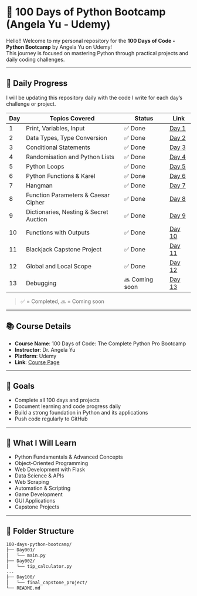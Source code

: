 # 🚀 100 Days of Python Bootcamp (Angela Yu - Udemy)

Hello!!
Welcome to my personal repository for the **100 Days of Code - Python Bootcamp** by Angela Yu on Udemy!  
This journey is focused on mastering Python through practical projects and daily coding challenges.

---

## 📅 Daily Progress

I will be updating this repository daily with the code I write for each day’s challenge or project.

| Day | Topics Covered | Status | Link |
|-----|----------------|--------|------|
| 1   | Print, Variables, Input | ✅ Done | [Day 1](./Day_1.py) |
| 2   | Data Types, Type Conversion | ✅ Done | [Day 2](./Day_2.py) |
| 3   | Conditional Statements | ✅ Done | [Day 3](./Day_3.py) |
| 4   | Randomisation and Python Lists | ✅ Done | [Day 4](./Day_4.py) |
| 5   | Python Loops | ✅ Done | [Day 5](./Day_5.py) |
| 6   | Python Functions & Karel | ✅ Done | [Day 6](./Day_6.py) |
| 7   | Hangman | ✅ Done | [Day 7](./Day_7.py) |
| 8   | Function Parameters & Caesar Cipher | ✅ Done | [Day 8](./Day_8.py) |
| 9   | Dictionaries, Nesting & Secret Auction | ✅ Done | [Day 9](./Day_9.py) |
| 10  | Functions with Outputs | ✅ Done | [Day 10](./Day_10.py) |
| 11  | Blackjack Capstone Project | ✅ Done | [Day 11](./Day_11.py) |
| 12  | Global and Local Scope | ✅ Done | [Day 12](./Day_12.py) |
| 13  | Debugging | 🔜 Coming soon | [Day 13](./Day_13.py) |


> ✅ = Completed, 🔜 = Coming soon

---

## 📚 Course Details

- **Course Name**: 100 Days of Code: The Complete Python Pro Bootcamp
- **Instructor**: Dr. Angela Yu
- **Platform**: Udemy
- **Link**: [Course Page](https://www.udemy.com/course/100-days-of-code/)

---

## 📌 Goals

- Complete all 100 days and projects
- Document learning and code progress daily
- Build a strong foundation in Python and its applications
- Push code regularly to GitHub

---

## 🧠 What I Will Learn

- Python Fundamentals & Advanced Concepts
- Object-Oriented Programming
- Web Development with Flask
- Data Science & APIs
- Web Scraping
- Automation & Scripting
- Game Development
- GUI Applications
- Capstone Projects

---

## 📂 Folder Structure

```bash
100-days-python-bootcamp/
├── Day001/
│   └── main.py
├── Day002/
│   └── tip_calculator.py
...
├── Day100/
│   └── final_capstone_project/
└── README.md
